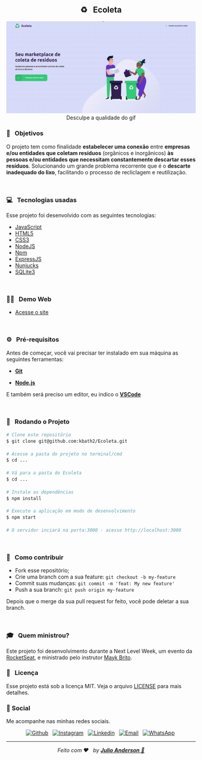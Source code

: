 <h2 align="center">
 <b> ♻️&nbsp;&nbsp;  Ecoleta</b>
</h2>

<p align="center">
<img src="https://github.com/kbath2/Ecoleta/blob/master/public/img/projeto.gif">
Desculpe a qualidade do gif
</p>

### :nazar_amulet:&nbsp;&nbsp; Objetivos

O projeto tem como finalidade **estabelecer uma conexão** entre **empresas e/ou entidades que coletam resíduos** (orgânicos e inorgânicos) **às pessoas e/ou entidades que necessitam constantemente descartar esses resíduos**. Solucionando um grande problema recorrente que é o **descarte inadequado do lixo**, facilitando o processo de recliclagem e reutilização.

<br>

### 💻&nbsp;&nbsp; Tecnologias usadas
Esse projeto foi desenvolvido com as seguintes tecnologias:
 * [JavaScript](https://www.javascript.com/)
 * [HTML5](https://developer.mozilla.org/en-US/docs/Web/Guide/HTML/HTML5)
 * [CSS3](https://developer.mozilla.org/en-US/docs/Archive/CSS3)
 * [NodeJS](https://nodejs.org/en/docs/)
 * [Npm](https://www.npmjs.com/get-npm)
 * [ExpressJS](https://expressjs.com/)
 * [Nunjucks](https://mozilla.github.io/nunjucks/templating.html)
 * [SQLite3](https://www.sqlite.org/docs.html)
 
 <br>

### :man_technologist:&nbsp;&nbsp;  Demo Web

* [Acesse o site](https://ecoleta-ssa.herokuapp.com/)

<br>


### :gear:&nbsp;&nbsp; Pré-requisitos

Antes de começar, você vai precisar ter instalado em sua máquina as seguintes ferramentas:

- <b>[Git](https://git-scm.com)</b>

- <b>[Node.js](https://nodejs.org/en/)</b>

E também será preciso um editor, eu indico o <b>[VSCode](https://code.visualstudio.com/)</b>

<br>

### 🧭&nbsp;&nbsp;  Rodando o Projeto

```bash
# Clone este repositório
$ git clone git@github.com:kbath2/Ecoleta.git

# Acesse a pasta do projeto no terminal/cmd
$ cd ...

# Vá para a pasta do Ecoleta
$ cd ...

# Instale as dependências
$ npm install

# Execute a aplicação em modo de desenvolvimento
$ npm start

# O servidor inciará na porta:3000 - acesse http://localhost:3000 
```

<br>

### :handshake:&nbsp;&nbsp; Como contribuir

- Fork esse repositório;
- Crie uma branch com a sua feature: `git checkout -b my-feature`
- Commit suas mudanças: `git commit -m 'feat: My new feature'`
- Push a sua branch: `git push origin my-feature`

Depois que o merge da sua pull request for feito, você pode deletar a sua branch.

<br>

### :mortar_board:&nbsp;&nbsp; Quem ministrou?

Este projeto foi desenvolvimento durante a Next Level Week, um evento da [RocketSeat](https://rocketseat.com.br), e ministrado pelo instrutor [Mayk Brito](https://github.com/maykbrito).

### :memo:&nbsp;&nbsp; Licença

Esse projeto está sob a licença MIT. Veja o arquivo [LICENSE](https://github.com/kbath2/Ecoleta/blob/master/LICENSE) para mais detalhes.


### 📱 Social

Me acompanhe nas minhas redes sociais.
<br>

<p align="center">

   <a href="https://github.com/kbath2" target="_blank" >
    <img alt="Github" src="https://img.shields.io/badge/Github--%23F8952D?style=social&logo=github"></a> &nbsp;
    
<a href="https://www.instagram.com/_kbath/" target="_blank" >
    <img alt="Instagram" src="https://img.shields.io/badge/Instagram--%23F8952D?style=social&logo=instagram"></a> &nbsp;
	
  <a href="https://www.linkedin.com/in/julio-anderson-6070201a0/" target="_blank" >
    <img alt="Linkedin" src="https://img.shields.io/badge/Linkedin--%23F8952D?style=social&logo=linkedin"></a> &nbsp;
  
  <a href="mailto:julioanderson04@gmail.com" target="_blank" >
    <img alt="Email" src="https://img.shields.io/badge/Email--%23F8952D?style=social&logo=gmail"></a> &nbsp;
  
  <a href="https://api.whatsapp.com/send?phone=5571981916470" target="_blank" >
    <img alt="WhatsApp" src="https://img.shields.io/badge/Whatsapp--%23F8952D?style=social&logo=whatsapp"></a>&nbsp;
</p>

---
*<p align="center">Feito com ❤️&nbsp;&nbsp; by <a href="https://www.linkedin.com/in/julio-anderson-6070201a0/" target="_blank" >**Julio Anderson** 🤙</p>*
